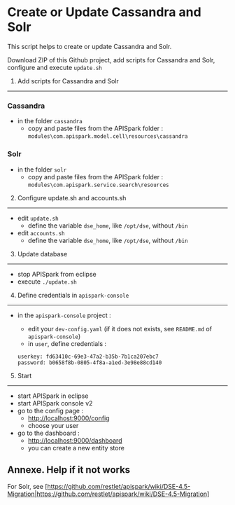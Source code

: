 Create or Update Cassandra and Solr
=========================

This script helps to create or update Cassandra and Solr.

Download ZIP of this Github project, add scripts for Cassandra and Solr, configure and execute ```update.sh```

1. Add scripts for Cassandra and Solr
-------

### Cassandra
* in the folder ```cassandra```
  * copy and paste files from the APISpark folder : ```modules\com.apispark.model.cell\resources\cassandra```

### Solr
* in the folder ```solr```
  * copy and paste files from the APISpark folder : ```modules\com.apispark.service.search\resources```

2. Configure update.sh and accounts.sh
-------------

* edit ```update.sh```
  * define the variable ```dse_home```, like ```/opt/dse```, without ```/bin```
* edit ```accounts.sh```
  * define the variable ```dse_home```, like ```/opt/dse```, without ```/bin```

3. Update database
---
* stop APISpark from eclipse
* execute ```./update.sh```

4. Define credentials in ```apispark-console```
---
* in the ```apispark-console``` project :
  * edit your ```dev-config.yaml``` (if it does not exists, see ```README.md``` of ```apispark-console```)
  * in ```user```, define credentials :

  ```
  userkey: fd63410c-69e3-47a2-b35b-7b1ca207ebc7
  password: b0658f8b-0805-4f8a-a1ed-3e98e88cd140
  ```

5. Start
---
* start APISpark in eclipse
* start APISpark console v2
* go to the config page : 
  * [http://localhost:9000/config](http://localhost:9000/config)
  * choose your user
* go to the dashboard : 
  * [http://localhost:9000/dashboard](http://localhost:9000/dashboard)
  * you can create a new entity store

Annexe. Help if it not works
----

For Solr, see [https://github.com/restlet/apispark/wiki/DSE-4.5-Migration|https://github.com/restlet/apispark/wiki/DSE-4.5-Migration]
